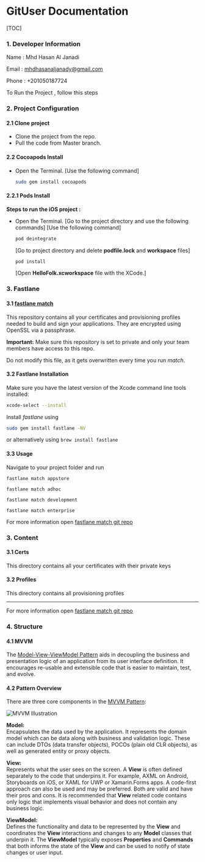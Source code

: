# GitUser Documentation
[TOC]

### 1. Developer Information

Name : Mhd Hasan Al Janadi

Email : mhdhasanaljanady@gmail.com

Phone : +201050187724

To Run the Project , follow this steps

### 2. Project Configuration
#### 2.1 Clone project
- Clone the project from the repo.
- Pull the code from Master branch. 

#### 2.2 Cocoapods Install
- Open the Terminal.
  [Use the following command]
  ```bash
  sudo gem install cocoapods
  ```

#### 2.2.1 Pods Install

**Steps to run the iOS project :**
- Open the Terminal. 
  [Go to the project directory and use the following commands]
  [Use the following command]
  ```bash
  pod deintegrate
  ```
  [Go to project directory and delete **podfile.lock** and **workspace** files]
  ```bash
  pod install
  ```
  [Open **HelloFolk.xcworkspace** file with the XCode.]

### 3. Fastlane

#### 3.1 [fastlane match](https://docs.fastlane.tools/actions/match/)

This repository contains all your certificates and provisioning profiles needed to build and sign your applications. They are encrypted using OpenSSL via a passphrase.

**Important:** Make sure this repository is set to private and only your team members have access to this repo.

Do not modify this file, as it gets overwritten every time you run _match_.

#### 3.2 Fastlane Installation

Make sure you have the latest version of the Xcode command line tools installed:

```bash
xcode-select --install
```

Install _fastlane_ using

```bash
sudo gem install fastlane -NV
```

or alternatively using `brew install fastlane`

#### 3.3 Usage

Navigate to your project folder and run

```
fastlane match appstore
```

```
fastlane match adhoc
```

```
fastlane match development
```

```
fastlane match enterprise
```

For more information open [fastlane match git repo](https://docs.fastlane.tools/actions/match/)

### 3. Content

#### 3.1 Certs

This directory contains all your certificates with their private keys

#### 3.2 Profiles

This directory contains all provisioning profiles

---
For more information open [fastlane match git repo](https://docs.fastlane.tools/actions/match/)



### 4. Structure
#### 4.1 MVVM

 The [Model-View-ViewModel Pattern](https://docs.microsoft.com/en-us/xamarin/xamarin-forms/enterprise-application-patterns/mvvm) aids in decoupling the business and presentation logic of an application from its user interface definition. It encourages re-usable and extensible code that is easier to maintain, test, and evolve.  

#### 4.2 Pattern Overview
There are three core components in the [MVVM Pattern](https://docs.microsoft.com/en-us/xamarin/xamarin-forms/enterprise-application-patterns/mvvm):

![MVVM Illustration](https://docs.microsoft.com/en-us/xamarin/xamarin-forms/enterprise-application-patterns/mvvm-images/mvvm.png)

**Model:**  
Encapsulates the data used by the application. It represents the domain model which can be data along with business and validation logic. These can include DTOs (data transfer objects), POCOs (plain old CLR objects), as well as generated entity or proxy objects. 

**View:**  
Represents what the user sees on the screen. A **View** is often defined separately to the code that underpins it. For example, AXML on Android, Storyboards on iOS, or XAML for UWP or Xamarin.Forms apps. A code-first approach can also be used and may be preferred. Both are valid and have their pros and cons. It is recommended that **View** related code contains only logic that implements visual behavior and does not contain any business logic.

**ViewModel:**  
Defines the functionality and data to be represented by the **View** and coordinates the **View** interactions and changes to any **Model** classes that underpin it. The **ViewModel** typically exposes **Properties** and **Commands** that both informs the state of the **View** and can be used to notify of state changes or user input. 
